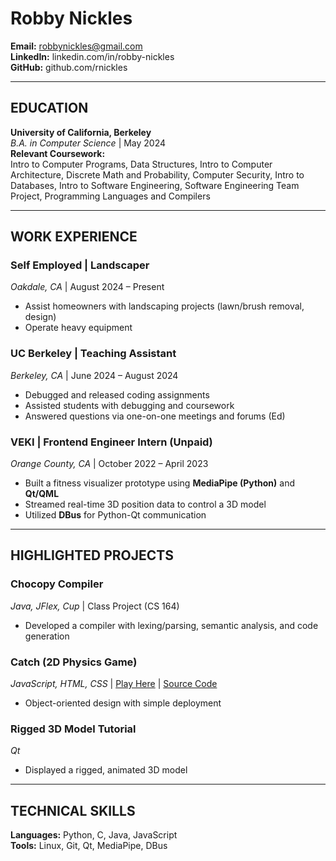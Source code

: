 # Robby Nickles  
**Email:** robbynickles@gmail.com  
**LinkedIn:** linkedin.com/in/robby-nickles  
**GitHub:** github.com/rnickles  

---

## EDUCATION  
**University of California, Berkeley**  
*B.A. in Computer Science* | May 2024  
**Relevant Coursework:**  
Intro to Computer Programs, Data Structures, Intro to Computer Architecture, Discrete Math and Probability, Computer Security, Intro to Databases, Intro to Software Engineering, Software Engineering Team Project, Programming Languages and Compilers  

---

## WORK EXPERIENCE  
### Self Employed | Landscaper  
*Oakdale, CA* | August 2024 – Present  
- Assist homeowners with landscaping projects (lawn/brush removal, design)  
- Operate heavy equipment  

### UC Berkeley | Teaching Assistant  
*Berkeley, CA* | June 2024 – August 2024  
- Debugged and released coding assignments  
- Assisted students with debugging and coursework  
- Answered questions via one-on-one meetings and forums (Ed)  

### VEKI | Frontend Engineer Intern (Unpaid)  
*Orange County, CA* | October 2022 – April 2023  
- Built a fitness visualizer prototype using **MediaPipe (Python)** and **Qt/QML**  
- Streamed real-time 3D position data to control a 3D model  
- Utilized **DBus** for Python-Qt communication  

---

## HIGHLIGHTED PROJECTS  
### Chocopy Compiler  
*Java, JFlex, Cup* | Class Project (CS 164)  
- Developed a compiler with lexing/parsing, semantic analysis, and code generation  

### Catch (2D Physics Game)  
*JavaScript, HTML, CSS* | [Play Here](rnickles.github.io/catch/) | [Source Code](github.com/rnickles/catch)  
- Object-oriented design with simple deployment  

### Rigged 3D Model Tutorial  
*Qt*
- Displayed a rigged, animated 3D model  

---

## TECHNICAL SKILLS  
**Languages:** Python, C, Java, JavaScript  
**Tools:** Linux, Git, Qt, MediaPipe, DBus  